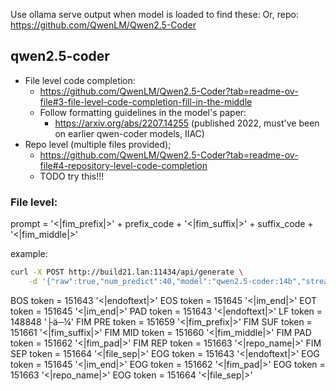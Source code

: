 Use ollama serve output when model is loaded to find these:
Or, repo: https://github.com/QwenLM/Qwen2.5-Coder

## qwen2.5-coder

- File level code completion:
    - https://github.com/QwenLM/Qwen2.5-Coder?tab=readme-ov-file#3-file-level-code-completion-fill-in-the-middle
    - Follow formatting guidelines in the model's paper:
        - https://arxiv.org/abs/2207.14255 (published 2022, must've been on earlier qwen-coder models, IIAC)
- Repo level (multiple files provided);
    - https://github.com/QwenLM/Qwen2.5-Coder?tab=readme-ov-file#4-repository-level-code-completion
    - TODO try this!!!


### File level:

prompt = '<|fim_prefix|>' + prefix_code + '<|fim_suffix|>' + suffix_code + '<|fim_middle|>'

example:

```sh
curl -X POST http://build21.lan:11434/api/generate \
    -d '{"raw":true,"num_predict":40,"model":"qwen2.5-coder:14b","stream":true,"prompt":"<|fim_prefix|>    <|fim_suffix|>    \n\n    it(\"some test\", function()\n        bounter = 100\n        assert.equals(\"bello Brian\", bello(\"Brian\"))\n    end)\n\n    it(\"some other test\", function()\n        assert.equals(0, bounter)\n    end)<|fim_middle|>"}'
```

BOS token        = 151643 '<|endoftext|>'
EOS token        = 151645 '<|im_end|>'
EOT token        = 151645 '<|im_end|>'
PAD token        = 151643 '<|endoftext|>'
LF token         = 148848 '├ä─¼'
FIM PRE token    = 151659 '<|fim_prefix|>'
FIM SUF token    = 151661 '<|fim_suffix|>'
FIM MID token    = 151660 '<|fim_middle|>'
FIM PAD token    = 151662 '<|fim_pad|>'
FIM REP token    = 151663 '<|repo_name|>'
FIM SEP token    = 151664 '<|file_sep|>'
EOG token        = 151643 '<|endoftext|>'
EOG token        = 151645 '<|im_end|>'
EOG token        = 151662 '<|fim_pad|>'
EOG token        = 151663 '<|repo_name|>'
EOG token        = 151664 '<|file_sep|>'

